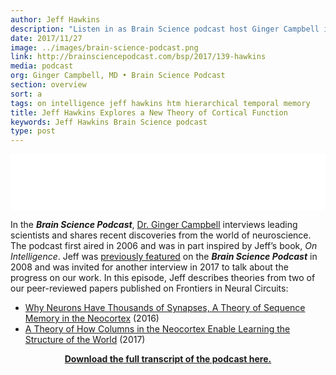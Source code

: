 ```yaml
---
author: Jeff Hawkins
description: "Listen in as Brain Science podcast host Ginger Campbell interviews Numenta Co-founder Jeff Hawkins about his latest developments in brain theory."
date: 2017/11/27
image: ../images/brain-science-podcast.png
link: http://brainsciencepodcast.com/bsp/2017/139-hawkins
media: podcast
org: Ginger Campbell, MD • Brain Science Podcast
section: overview
sort: a
tags: on intelligence jeff hawkins htm hierarchical temporal memory
title: Jeff Hawkins Explores a New Theory of Cortical Function
keywords: Jeff Hawkins Brain Science podcast
type: post
---
```

<iframe style="border: none" src="//html5-player.libsyn.com/embed/episode/id/5974535/height/90/theme/custom/autoplay/no/autonext/no/thumbnail/yes/preload/no/no_addthis/no/direction/backward/render-playlist/no/custom-color/87A93A/" height="90" width="100%" scrolling="no"  allowfullscreen webkitallowfullscreen mozallowfullscreen oallowfullscreen msallowfullscreen></iframe>

In the ***Brain Science Podcast***, [Dr. Ginger Campbell](http://www.virginiacampbellmd.com/ginger-campbell-md/) interviews leading scientists and shares recent discoveries from the world of neuroscience. The podcast first aired in 2006 and was in part inspired by Jeff’s book, *On Intelligence*. Jeff was [previously featured](http://brainsciencepodcast.com/bsp/interview-with-jeff-hawkins-on-intelligence-bsp-38.html?rq=jeff%20hawkins) on the ***Brain Science Podcast*** in 2008 and was invited for another interview in 2017 to talk about the progress on our work. In this episode, Jeff describes theories from two of our peer-reviewed papers published on Frontiers in Neural Circuits:
* [Why Neurons Have Thousands of Synapses, A Theory of Sequence Memory in the Neocortex](/neuroscience-research/research-publications/papers/why-neurons-have-thousands-of-synapses-theory-of-sequence-memory-in-neocortex/) (2016)
* [A Theory of How Columns in the Neocortex Enable Learning the Structure of the World](/neuroscience-research/research-publications/papers/a-theory-of-how-columns-in-the-neocortex-enable-learning-the-structure-of-the-world/) (2017)

<center>

**[Download the full transcript of the podcast here.](/assets/pdf/podcasts/jeff-brain-science-podcast-transcript.pdf)**

</center>
